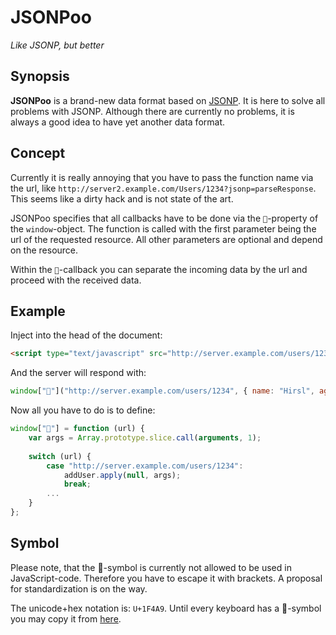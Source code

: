 JSONPoo
=======

*Like JSONP, but better*

## Synopsis

**JSONPoo** is a brand-new data format based on [JSONP](http://en.wikipedia.org/wiki/JSONP). It is here to solve all problems with JSONP. Although there are currently no problems, it is always a good idea to have yet another data format.

## Concept

Currently it is really annoying that you have to pass the function name via the url, like `http://server2.example.com/Users/1234?jsonp=parseResponse`. This seems like a dirty hack and is not state of the art.

JSONPoo specifies that all callbacks have to be done via the `💩`-property of the `window`-object. The function is called with the first parameter being the url of the requested resource. All other parameters are optional and depend on the resource.

Within the `💩`-callback you can separate the incoming data by the url and proceed with the received data.

## Example

Inject into the head of the document:

```html
<script type="text/javascript" src="http://server.example.com/users/1234"></script>
```

And the server will respond with:

```javascript
window["💩"]("http://server.example.com/users/1234", { name: "Hirsl", age: 25 });
```

Now all you have to do is to define:

```javascript
window["💩"] = function (url) {
    var args = Array.prototype.slice.call(arguments, 1);
    
    switch (url) {
        case "http://server.example.com/users/1234":
            addUser.apply(null, args);
            break;
        ...
    }
};
```

## Symbol

Please note, that the 💩-symbol is currently not allowed to be used in JavaScript-code. Therefore you have to escape it with brackets. A proposal for standardization is on the way.

The unicode+hex notation is: `U+1F4A9`. Until every keyboard has a 💩-symbol you may copy it from [here](http://unicodepooforyou.com/).
